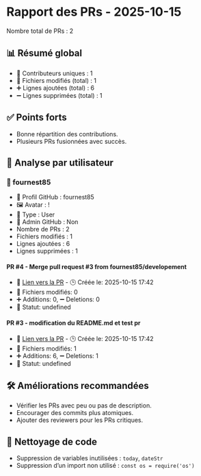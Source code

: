 # Rapport des PRs - 2025-10-15

Nombre total de PRs : 2

## 📊 Résumé global
- 👥 Contributeurs uniques : 1
- 📂 Fichiers modifiés (total) : 1
- ➕ Lignes ajoutées (total) : 6
- ➖ Lignes supprimées (total) : 1

## ✅ Points forts
- Bonne répartition des contributions.
- Plusieurs PRs fusionnées avec succès.

## 👥 Analyse par utilisateur
### 🔹 fournest85
- 👤 Profil GitHub : fournest85
- 🖼️ Avatar : !
- 🧬 Type : User
- 🔐 Admin GitHub : Non
- Nombre de PRs : 2
- Fichiers modifiés : 1
- Lignes ajoutées : 6
- Lignes supprimées : 1

#### PR #4 - Merge pull request #3 from fournest85/developement
- 🔗 [Lien vers la PR](undefined)  - 🕒 Créée le: 2025-10-15 17:42 
- 📂 Fichiers modifiés: 0 
- ➕ Additions: 0, ➖ Deletions: 0 
- 📌 Statut: undefined 

#### PR #3 - modification du README.md et test pr
- 🔗 [Lien vers la PR](undefined)  - 🕒 Créée le: 2025-10-15 17:42 
- 📂 Fichiers modifiés: 1 
- ➕ Additions: 6, ➖ Deletions: 1 
- 📌 Statut: undefined 

## 🛠️ Améliorations recommandées
- Vérifier les PRs avec peu ou pas de description.
- Encourager des commits plus atomiques.
- Ajouter des reviewers pour les PRs critiques.
## 🧹 Nettoyage de code
- Suppression de variables inutilisées : `today`, `dateStr`
- Suppression d’un import non utilisé : `const os = require('os')`
